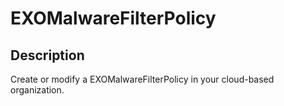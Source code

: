 # EXOMalwareFilterPolicy

## Description

Create or modify a EXOMalwareFilterPolicy in your cloud-based organization.
